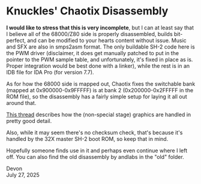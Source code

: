 # Knuckles' Chaotix Disassembly

**I would like to stress that this is very incomplete**, but I can at least say that I believe all of the 68000/Z80 side is properly disassembled, builds bit-perfect, and can be modified to your hearts content without issue. Music and SFX are also in smps2asm format. The only buildable SH-2 code here is the PWM driver (disclaimer, it does get manually patched to put in the pointer to the PWM sample table, and unfortunately, it's fixed in place as is. Proper integration would be best done with a linker), while the rest is in an IDB file for IDA Pro (for version 7.7).

As for how the 68000 side is mapped out, Chaotix fixes the switchable bank (mapped at 0x900000-0x9FFFFF) is at bank 2 (0x200000-0x2FFFFF in the ROM file), so the disassembly has a fairly simple setup for laying it all out around that.

[This thread](https://forums.sonicretro.org/index.php?threads/chaotixs-32x-graphics-drawing-system.42122/) describes how the (non-special stage) graphics are handled in pretty good detail.

Also, while it may seem there's no checksum check, that's because it's handled by the 32X master SH-2 boot ROM, so keep that in mind.

Hopefully someone finds use in it and perhaps even continue where I left off. You can also find the old disassembly by andlabs in the "old" folder.

Devon  
July 27, 2025